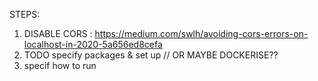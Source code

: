 STEPS:
1. DISABLE CORS : https://medium.com/swlh/avoiding-cors-errors-on-localhost-in-2020-5a656ed8cefa
2. TODO specify packages & set up // OR MAYBE DOCKERISE??
3. specif how to run
